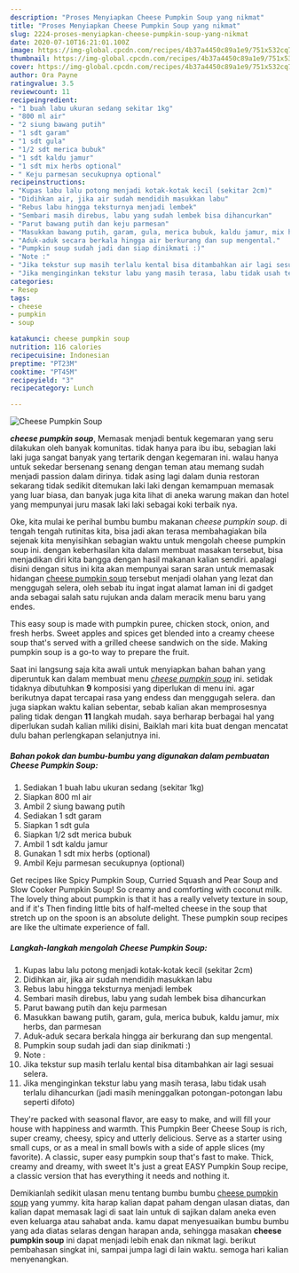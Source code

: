 ```yaml
---
description: "Proses Menyiapkan Cheese Pumpkin Soup yang nikmat"
title: "Proses Menyiapkan Cheese Pumpkin Soup yang nikmat"
slug: 2224-proses-menyiapkan-cheese-pumpkin-soup-yang-nikmat
date: 2020-07-10T16:21:01.100Z
image: https://img-global.cpcdn.com/recipes/4b37a4450c89a1e9/751x532cq70/cheese-pumpkin-soup-foto-resep-utama.jpg
thumbnail: https://img-global.cpcdn.com/recipes/4b37a4450c89a1e9/751x532cq70/cheese-pumpkin-soup-foto-resep-utama.jpg
cover: https://img-global.cpcdn.com/recipes/4b37a4450c89a1e9/751x532cq70/cheese-pumpkin-soup-foto-resep-utama.jpg
author: Ora Payne
ratingvalue: 3.5
reviewcount: 11
recipeingredient:
- "1 buah labu ukuran sedang sekitar 1kg"
- "800 ml air"
- "2 siung bawang putih"
- "1 sdt garam"
- "1 sdt gula"
- "1/2 sdt merica bubuk"
- "1 sdt kaldu jamur"
- "1 sdt mix herbs optional"
- " Keju parmesan secukupnya optional"
recipeinstructions:
- "Kupas labu lalu potong menjadi kotak-kotak kecil (sekitar 2cm)"
- "Didihkan air, jika air sudah mendidih masukkan labu"
- "Rebus labu hingga teksturnya menjadi lembek"
- "Sembari masih direbus, labu yang sudah lembek bisa dihancurkan"
- "Parut bawang putih dan keju parmesan"
- "Masukkan bawang putih, garam, gula, merica bubuk, kaldu jamur, mix herbs, dan parmesan"
- "Aduk-aduk secara berkala hingga air berkurang dan sup mengental."
- "Pumpkin soup sudah jadi dan siap dinikmati :)"
- "Note :"
- "Jika tekstur sup masih terlalu kental bisa ditambahkan air lagi sesuai selera."
- "Jika menginginkan tekstur labu yang masih terasa, labu tidak usah terlalu dihancurkan (jadi masih meninggalkan potongan-potongan labu seperti difoto)"
categories:
- Resep
tags:
- cheese
- pumpkin
- soup

katakunci: cheese pumpkin soup 
nutrition: 116 calories
recipecuisine: Indonesian
preptime: "PT23M"
cooktime: "PT45M"
recipeyield: "3"
recipecategory: Lunch

---
```



![Cheese Pumpkin Soup](https://img-global.cpcdn.com/recipes/4b37a4450c89a1e9/751x532cq70/cheese-pumpkin-soup-foto-resep-utama.jpg)

<b><i>cheese pumpkin soup</i></b>, Memasak menjadi bentuk kegemaran yang seru dilakukan oleh banyak komunitas. tidak hanya para ibu ibu, sebagian laki laki juga sangat banyak yang tertarik dengan kegemaran ini. walau hanya untuk sekedar bersenang senang dengan teman atau memang sudah menjadi passion dalam dirinya. tidak asing lagi dalam dunia restoran sekarang tidak sedikit ditemukan laki laki dengan kemampuan memasak yang luar biasa, dan banyak juga kita lihat di aneka warung makan dan hotel yang mempunyai juru masak laki laki sebagai koki terbaik nya.

Oke, kita mulai ke perihal bumbu bumbu makanan <i>cheese pumpkin soup</i>. di tengah tengah rutinitas kita, bisa jadi akan terasa membahagiakan bila sejenak kita menyisihkan sebagian waktu untuk mengolah cheese pumpkin soup ini. dengan keberhasilan kita dalam membuat masakan tersebut, bisa menjadikan diri kita bangga dengan hasil makanan kalian sendiri. apalagi disini dengan situs ini kita akan mempunyai saran saran untuk memasak hidangan <u>cheese pumpkin soup</u> tersebut menjadi olahan yang lezat dan menggugah selera, oleh sebab itu ingat ingat alamat laman ini di gadget anda sebagai salah satu rujukan anda dalam meracik menu baru yang endes.

This easy soup is made with pumpkin puree, chicken stock, onion, and fresh herbs. Sweet apples and spices get blended into a creamy cheese soup that&#39;s served with a grilled cheese sandwich on the side. Making pumpkin soup is a go-to way to prepare the fruit.


Saat ini langsung saja kita awali untuk menyiapkan bahan bahan yang diperuntuk kan dalam membuat menu <u><i>cheese pumpkin soup</i></u> ini. setidak tidaknya dibutuhkan <b>9</b> komposisi yang diperlukan di menu ini. agar berikutnya dapat tercapai rasa yang endess dan menggugah selera. dan juga siapkan waktu kalian sebentar, sebab kalian akan memprosesnya paling tidak dengan <b>11</b> langkah mudah. saya berharap berbagai hal yang diperlukan sudah kalian miliki disini, Baiklah mari kita buat dengan mencatat dulu bahan perlengkapan selanjutnya ini.

<!--inarticleads1-->

##### Bahan pokok dan bumbu-bumbu yang digunakan dalam pembuatan Cheese Pumpkin Soup:

1. Sediakan 1 buah labu ukuran sedang (sekitar 1kg)
1. Siapkan 800 ml air
1. Ambil 2 siung bawang putih
1. Sediakan 1 sdt garam
1. Siapkan 1 sdt gula
1. Siapkan 1/2 sdt merica bubuk
1. Ambil 1 sdt kaldu jamur
1. Gunakan 1 sdt mix herbs (optional)
1. Ambil  Keju parmesan secukupnya (optional)


Get recipes like Spicy Pumpkin Soup, Curried Squash and Pear Soup and Slow Cooker Pumpkin Soup! So creamy and comforting with coconut milk. The lovely thing about pumpkin is that it has a really velvety texture in soup, and if it&#39;s Then finding little bits of half-melted cheese in the soup that stretch up on the spoon is an absolute delight. These pumpkin soup recipes are like the ultimate experience of fall. 

<!--inarticleads2-->

##### Langkah-langkah mengolah Cheese Pumpkin Soup:

1. Kupas labu lalu potong menjadi kotak-kotak kecil (sekitar 2cm)
1. Didihkan air, jika air sudah mendidih masukkan labu
1. Rebus labu hingga teksturnya menjadi lembek
1. Sembari masih direbus, labu yang sudah lembek bisa dihancurkan
1. Parut bawang putih dan keju parmesan
1. Masukkan bawang putih, garam, gula, merica bubuk, kaldu jamur, mix herbs, dan parmesan
1. Aduk-aduk secara berkala hingga air berkurang dan sup mengental.
1. Pumpkin soup sudah jadi dan siap dinikmati :)
1. Note :
1. Jika tekstur sup masih terlalu kental bisa ditambahkan air lagi sesuai selera.
1. Jika menginginkan tekstur labu yang masih terasa, labu tidak usah terlalu dihancurkan (jadi masih meninggalkan potongan-potongan labu seperti difoto)


They&#39;re packed with seasonal flavor, are easy to make, and will fill your house with happiness and warmth. This Pumpkin Beer Cheese Soup is rich, super creamy, cheesy, spicy and utterly delicious. Serve as a starter using small cups, or as a meal in small bowls with a side of apple slices (my favorite). A classic, super easy pumpkin soup that&#39;s fast to make. Thick, creamy and dreamy, with sweet It&#39;s just a great EASY Pumpkin Soup recipe, a classic version that has everything it needs and nothing it. 

Demikianlah sedikit ulasan menu tentang bumbu bumbu <u>cheese pumpkin soup</u> yang yummy. kita harap kalian dapat paham dengan ulasan diatas, dan kalian dapat memasak lagi di saat lain untuk di sajikan dalam aneka even even keluarga atau sahabat anda. kamu dapat menyesuaikan bumbu bumbu yang ada diatas selaras dengan harapan anda, sehingga masakan <b>cheese pumpkin soup</b> ini dapat menjadi lebih enak dan nikmat lagi. berikut pembahasan singkat ini, sampai jumpa lagi di lain waktu. semoga hari kalian menyenangkan.

